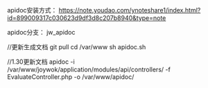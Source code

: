 apidoc安装方式：
https://note.youdao.com/ynoteshare1/index.html?id=899009317c030623d9df3d8c207b8940&type=note

apidoc分支：
jw_apidoc

//更新生成文档
git pull
cd /var/www
sh apidoc.sh

//1.30更新文档
apidoc -i /var/www/joywok/application/modules/api/controllers/ -f EvaluateController.php -o /var/www/apidoc/

